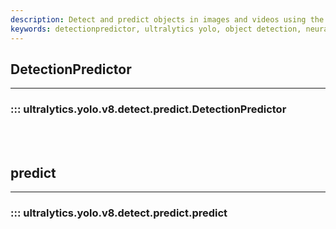 ```yaml
---
description: Detect and predict objects in images and videos using the Ultralytics YOLO v8 model with DetectionPredictor.
keywords: detectionpredictor, ultralytics yolo, object detection, neural network, machine learning
---
```


## DetectionPredictor
---
### ::: ultralytics.yolo.v8.detect.predict.DetectionPredictor
<br><br>

## predict
---
### ::: ultralytics.yolo.v8.detect.predict.predict
<br><br>
